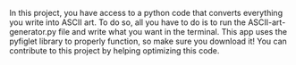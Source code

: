 In this project, you have access to a python code that converts everything you write into ASCII art. 
To do so, all you have to do is to run the ASCII-art-generator.py file and write what you want in the terminal.
This app uses the pyfiglet library to properly function, so make sure you download it!
You can contribute to this project by helping optimizing this code.
